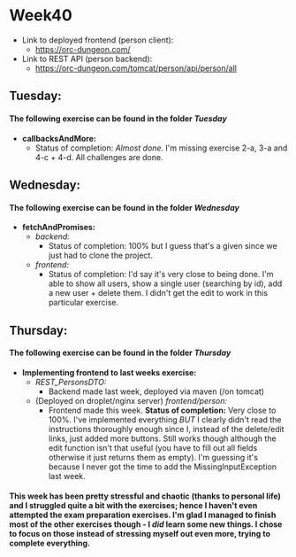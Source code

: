 # Week40

* Link to deployed frontend (person client):
  - https://orc-dungeon.com/
* Link to REST API (person backend):
  - https://orc-dungeon.com/tomcat/person/api/person/all

## Tuesday:
#### The following exercise can be found in the folder *Tuesday*
* **callbacksAndMore:**
    - Status of completion: *Almost done.* I'm missing exercise 2-a, 3-a and 4-c + 4-d. All challenges are done.
## Wednesday:
#### The following exercise can be found in the folder *Wednesday*
* **fetchAndPromises:**
    - *backend:*
      - Status of completion: 100% but I guess that's a given since we just had to clone the project.
    - *frontend:*
      - Status of completion: I'd say it's very close to being done. I'm able to show all users, show a single user (searching by id), add a new user + delete them. I didn't get the edit to work in this particular exercise.
## Thursday:
#### The following exercise can be found in the folder *Thursday*
* **Implementing frontend to last weeks exercise:**
    - *REST_PersonsDTO:*
      - Backend made last week, deployed via maven (/on tomcat)
    - (Deployed on droplet/nginx server) *frontend/person:*
      - Frontend made this week. **Status of completion:** Very close to 100%. I've implemented everything *BUT* I clearly didn't read the instructions thoroughly enough since I, instead of the delete/edit links, just added more buttons. Still works though although the edit function isn't that useful (you have to fill out all fields otherwise it just returns them as empty). I'm guessing it's because I never got the time to add the MissingInputException last week.

#### This week has been pretty stressful and chaotic (thanks to personal life) and I struggled quite a bit with the exercises; hence I haven't even attempted the exam preparation exercises. I'm glad I managed to finish most of the other exercises though - I *did* learn some new things. I chose to focus on those instead of stressing myself out even more, trying to complete everything.
